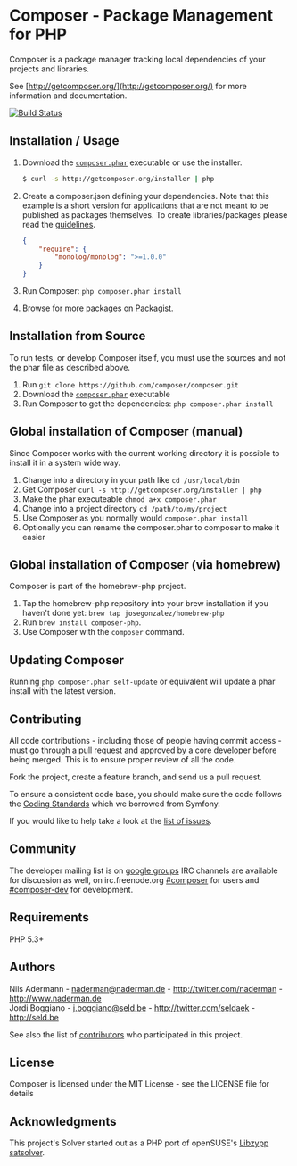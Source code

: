Composer - Package Management for PHP
=====================================

Composer is a package manager tracking local dependencies of your projects and libraries.

See [http://getcomposer.org/](http://getcomposer.org/) for more information and documentation.

[![Build Status](https://secure.travis-ci.org/composer/composer.png)](http://travis-ci.org/composer/composer)

Installation / Usage
--------------------

1. Download the [`composer.phar`](http://getcomposer.org/composer.phar) executable or use the installer.

    ``` sh
    $ curl -s http://getcomposer.org/installer | php
    ```


2. Create a composer.json defining your dependencies. Note that this example is
a short version for applications that are not meant to be published as packages
themselves. To create libraries/packages please read the [guidelines](http://packagist.org/about).

    ``` json
    {
        "require": {
            "monolog/monolog": ">=1.0.0"
        }
    }
    ```

3. Run Composer: `php composer.phar install`
4. Browse for more packages on [Packagist](http://packagist.org).

Installation from Source
------------------------

To run tests, or develop Composer itself, you must use the sources and not the phar
file as described above.

1. Run `git clone https://github.com/composer/composer.git`
2. Download the [`composer.phar`](http://getcomposer.org/composer.phar) executable
3. Run Composer to get the dependencies: `php composer.phar install`

Global installation of Composer (manual)
----------------------------------------

Since Composer works with the current working directory it is possible to install it
in a system wide way.

1. Change into a directory in your path like `cd /usr/local/bin`
2. Get Composer `curl -s http://getcomposer.org/installer | php`
3. Make the phar executeable `chmod a+x composer.phar`
4. Change into a project directory `cd /path/to/my/project`
5. Use Composer as you normally would `composer.phar install`
6. Optionally you can rename the composer.phar to composer to make it easier

Global installation of Composer (via homebrew)
----------------------------------------------

Composer is part of the homebrew-php project.

1. Tap the homebrew-php repository into your brew installation if you haven't done yet: `brew tap josegonzalez/homebrew-php`
2. Run `brew install composer-php`.
3. Use Composer with the `composer` command.

Updating Composer
-----------------

Running `php composer.phar self-update` or equivalent will update a phar
install with the latest version.

Contributing
------------

All code contributions - including those of people having commit access -
must go through a pull request and approved by a core developer before being
merged. This is to ensure proper review of all the code.

Fork the project, create a feature branch, and send us a pull request.

To ensure a consistent code base, you should make sure the code follows
the [Coding Standards](http://symfony.com/doc/2.0/contributing/code/standards.html)
which we borrowed from Symfony.

If you would like to help take a look at the [list of issues](http://github.com/composer/composer/issues).

Community
---------

The developer mailing list is on [google groups](http://groups.google.com/group/composer-dev)
IRC channels are available for discussion as well, on irc.freenode.org [#composer](irc://irc.freenode.org/composer)
for users and [#composer-dev](irc://irc.freenode.org/composer-dev) for development.

Requirements
------------

PHP 5.3+

Authors
-------

Nils Adermann - <naderman@naderman.de> - <http://twitter.com/naderman> - <http://www.naderman.de><br />
Jordi Boggiano - <j.boggiano@seld.be> - <http://twitter.com/seldaek> - <http://seld.be><br />

See also the list of [contributors](https://github.com/composer/composer/contributors) who participated in this project.

License
-------

Composer is licensed under the MIT License - see the LICENSE file for details

Acknowledgments
---------------

This project's Solver started out as a PHP port of openSUSE's [Libzypp satsolver](http://en.opensuse.org/openSUSE:Libzypp_satsolver).

